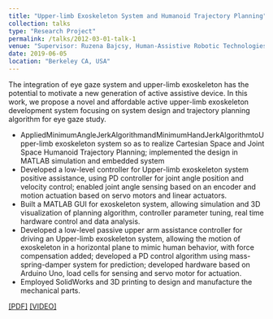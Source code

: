 ```yaml
---
title: "Upper-limb Exoskeleton System and Humanoid Trajectory Planning"
collection: talks
type: "Research Project"
permalink: /talks/2012-03-01-talk-1
venue: "Supervisor: Ruzena Bajcsy, Human-Assistive Robotic Technologies Lab, UC Berkeley"
date: 2019-06-05
location: "Berkeley CA, USA"
---
```


The integration of eye gaze system and upper-limb exoskeleton has the potential to motivate a new generation of active assistive device. In this work, we propose a novel and affordable active upper-limb exoskeleton development system focusing on system design and trajectory planning algorithm for eye gaze study. 
* AppliedMinimumAngleJerkAlgorithmandMinimumHandJerkAlgorithmtoUpper-limb exoskeleton system so as to realize
Cartesian Space and Joint Space Humanoid Trajectory Planning; implemented the design in MATLAB simulation and
embedded system
* Developed a low-level controller for Upper-limb exoskeleton system positive assistance, using PD controller for joint angle position and velocity control; enabled joint angle sensing based on an encoder and motion actuation based on servo motors and linear actuators.
* Built a MATLAB GUI for exoskeleton system, allowing simulation and 3D visualization of planning algorithm, controller
parameter tuning, real time hardware control and data analysis.
* Developed a low-level passive upper arm assistance controller for driving an Upper-limb exoskeleton system, allowing the
motion of exoskeleton in a horizontal plane to mimic human behavior, with force compensation added; developed a PD control algorithm using mass-spring-damper system for prediction; developed hardware based on Arduino Uno, load cells for sensing and servo motor for actuation.
* Employed SolidWorks and 3D printing to design and manufacture the mechanical parts.<br/>
  
  
  

[[PDF]](http://YefanZhou.github.io/files/Wearable_Upper-limb_Exoskeleton_and_Humanoid_Trajectory_Planning_for_Gaze-based_Assistance.pdf) [[VIDEO]](https://www.youtube.com/playlist?list=PLajY2aZtYY8ZRAfIjxUOhhP3xcc9IKaFE)


